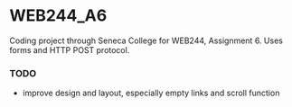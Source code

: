 

# WEB244_A6
Coding project through Seneca College for WEB244, Assignment 6. Uses forms and HTTP POST protocol. 

### TODO
- improve design and layout, especially empty links and scroll function
